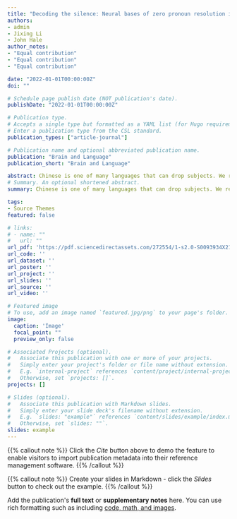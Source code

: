 ```yaml
---
title: "Decoding the silence: Neural bases of zero pronoun resolution in Chinese"
authors:
- admin
- Jixing Li
- John Hale
author_notes:
- "Equal contribution"
- "Equal contribution"
- "Equal contribution"

date: "2022-01-01T00:00:00Z"
doi: ""

# Schedule page publish date (NOT publication's date).
publishDate: "2022-01-01T00:00:00Z"

# Publication type.
# Accepts a single type but formatted as a YAML list (for Hugo requirements).
# Enter a publication type from the CSL standard.
publication_types: ["article-journal"]

# Publication name and optional abbreviated publication name.
publication: "Brain and Language"
publication_short: "Brain and Language"

abstract: Chinese is one of many languages that can drop subjects. We report an fMRI study of language comprehension processes in these “zero pronoun” cases. The fMRI data come from Chinese speakers who listened to an audiobook. We conducted both univariate GLM and multivariate pattern analysis (MVPA) on these data. We found increased left Temporal Lobe activity for zero pronouns compared to overt subjects, suggesting additional effort searching for an antecedent during zero pronoun resolution. MVPA further revealed that the intended referent of a zero pronoun can be decoded in the Parahippocampal Gyrus and the Precuneus shortly after its presentation. This highlights the role of memory and discourse-level processing in resolving referential expressions, including unspoken ones, in naturalistic language comprehension.
# Summary. An optional shortened abstract.
summary: Chinese is one of many languages that can drop subjects. We report an fMRI study of language comprehension processes in these “zero pronoun” cases. The fMRI data come from Chinese speakers who listened to an audiobook. We conducted both univariate GLM and multivariate pattern analysis (MVPA) on these data. We found increased left Temporal Lobe activity for zero pronouns compared to overt subjects, suggesting additional effort searching for an antecedent during zero pronoun resolution. MVPA further revealed that the intended referent of a zero pronoun can be decoded in the Parahippocampal Gyrus and the Precuneus shortly after its presentation. This highlights the role of memory and discourse-level processing in resolving referential expressions, including unspoken ones, in naturalistic language comprehension.

tags:
- Source Themes
featured: false

# links:
# - name: ""
#   url: ""
url_pdf: 'https://pdf.sciencedirectassets.com/272554/1-s2.0-S0093934X21X00120/1-s2.0-S0093934X21001449/am.pdf?X-Amz-Security-Token=IQoJb3JpZ2luX2VjEAQaCXVzLWVhc3QtMSJHMEUCIQCpnfYai7vW12g37Drxm9wIBVk%2BitIWczOEwPGYvy28AwIgCZxJhIgVmxKful6xcfDHrS3cIrR%2FmzcsIEeVTTrP5hMqsgUITRAFGgwwNTkwMDM1NDY4NjUiDInFwpe1la32HOtYGiqPBaSpFxGOI0jWSSuZv%2BL0WXkeiL3PFBB2zs95AFkXVpeVJRNrwgUUvxvHJ8FNn9VTEHhUZahgNfQOavo5aV4Oun5QRVkXiP4fZYkcqd%2FBxzK6nB6RGyPL0NaSTAzHvVjy2frxEo3I87EKfqU7kLNhb%2FBc3DqZW27QqStMDVGML6aEPTkewpJSpBqKxo28T9pKHMeqSRyM4PFmQwB8oPn%2BDQudThrWI8oGG1ekPxE%2FMtIyy8H8ul8sF4EjizyIJHc62pTy3Z0wfGnEuLrAoz1TX3Io6TYWi%2F9BXv%2BCkwKaPumMCpvrPN030FMMQYrfo9kBPDyBHSbIeZJRlOQpJjdYJFVJw5tIJmcFbmFTGwIJ1enlAUW3UeZI7aL65JFl5xbpVIH4wY6LrXZhAzGW%2FQCmP%2FM5bypeAiDhUXYYaYWJbcd9ZE%2B5ed0mm8ul2B%2BM9x3akJ0pLceoDmdoUeRtgHs51wxWTSXrlzf9a5pLvCvJoliyegGXi5h%2F%2FHrExsNrWdWYUK01yQv0LSc%2FNHUdM%2B%2FKXcusQLiz5QndgUUimS%2BmpWYeYZKNEoerZwkfY8crEG1mzZby83SDkgO1dZRxkeluKe1tECkQwxJ5CHbnG3LpVl80ZUT4KDbBItPGNmk2Pf82tJexPQPQ8lFeSS5NGgTNboGmwrIFNUF67WTGoB6X8%2FIRFeGQ4VWmE0Svp2vUqnSaNlR7oo7z0X2O7FOHitpaf3y9IEP4dm25gf9T0AWw1%2FrcjGgNwa8XQT2Y%2B6mNR1oFNm4nNmiz5v%2BA%2BgmvzH7vItVqPX%2FZ6QdKWB2pQ17maaAbMvNxwo9OpLGPk6GJjTh6I2jv7rlDwOfYPzrdiQOCdr6cEGAe0hdmq58XdeTfVa8wi%2FTJqgY6sQHny1ghctWWQ2pt4IZbysMiccsfaJ%2FnQ1RDRTogzTjJVhY1xA0jpnKS8BzJclYaZv4Ssq%2FqegXbNcqJXaIepEu0jmwIuvAfnd0nvaM%2FI0ewxlGNQrMPIxLyvCXy6j89bZ9FPVvNcCqbm1ouW%2F%2B36cWgvJ9D%2BnqY44wct6q7cxVe%2FHpIrbKq6LwtYAnjb6UbXS0jhuhk01d4Pl8K6%2Fj8PWLYzbmHdG0wL9xBMibYY0tnWzQ%3D&X-Amz-Algorithm=AWS4-HMAC-SHA256&X-Amz-Date=20231113T201223Z&X-Amz-SignedHeaders=host&X-Amz-Expires=300&X-Amz-Credential=ASIAQ3PHCVTYYGVJUHHA%2F20231113%2Fus-east-1%2Fs3%2Faws4_request&X-Amz-Signature=b391d33d8142ce82475faabd268b93f9ea2433ba01269c69c1adf61ebd4c37c1&hash=e23e4e743f73349121063fad669009fb75916d4da6f79ec902d93897ae6b2489&host=68042c943591013ac2b2430a89b270f6af2c76d8dfd086a07176afe7c76c2c61&pii=S0093934X21001449&tid=pdf-5a82080b-9b74-44af-84ac-97ce7ada01e8&sid=2904b64f9c8219437b08e4433f8c9bb111d5gxrqa&type=client'
url_code: ''
url_dataset: ''
url_poster: ''
url_project: ''
url_slides: ''
url_source: ''
url_video: ''

# Featured image
# To use, add an image named `featured.jpg/png` to your page's folder. 
image:
  caption: 'Image'
  focal_point: ""
  preview_only: false

# Associated Projects (optional).
#   Associate this publication with one or more of your projects.
#   Simply enter your project's folder or file name without extension.
#   E.g. `internal-project` references `content/project/internal-project/index.md`.
#   Otherwise, set `projects: []`.
projects: []

# Slides (optional).
#   Associate this publication with Markdown slides.
#   Simply enter your slide deck's filename without extension.
#   E.g. `slides: "example"` references `content/slides/example/index.md`.
#   Otherwise, set `slides: ""`.
slides: example
---
```


{{% callout note %}}
Click the *Cite* button above to demo the feature to enable visitors to import publication metadata into their reference management software.
{{% /callout %}}

{{% callout note %}}
Create your slides in Markdown - click the *Slides* button to check out the example.
{{% /callout %}}

Add the publication's **full text** or **supplementary notes** here. You can use rich formatting such as including [code, math, and images](https://docs.hugoblox.com/content/writing-markdown-latex/).
